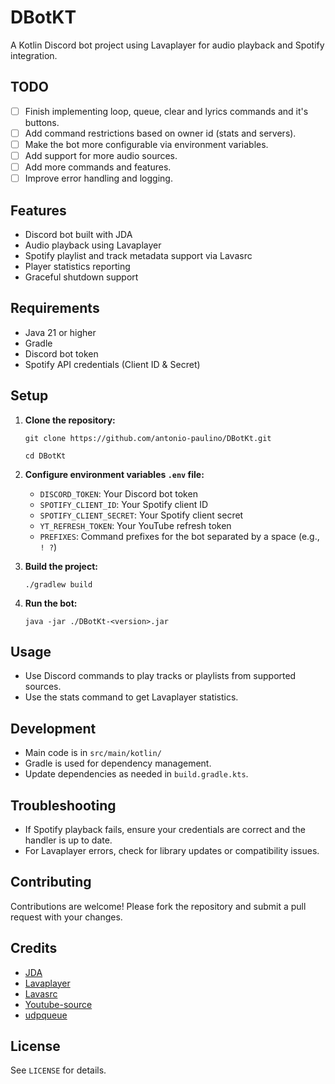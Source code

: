 # DBotKT

A Kotlin Discord bot project using Lavaplayer for audio playback and Spotify integration.

## TODO
- [ ] Finish implementing loop, queue, clear and lyrics commands and it's buttons.
- [ ] Add command restrictions based on owner id (stats and servers).
- [ ] Make the bot more configurable via environment variables.
- [ ] Add support for more audio sources.
- [ ] Add more commands and features.
- [ ] Improve error handling and logging.

## Features

- Discord bot built with JDA
- Audio playback using Lavaplayer
- Spotify playlist and track metadata support via Lavasrc
- Player statistics reporting
- Graceful shutdown support

## Requirements

- Java 21 or higher
- Gradle
- Discord bot token
- Spotify API credentials (Client ID & Secret)

## Setup

1. **Clone the repository:**
   ```
   git clone https://github.com/antonio-paulino/DBotKt.git
   ```
   ```
   cd DBotKt
   ```

2. **Configure environment variables `.env` file:**
    - `DISCORD_TOKEN`: Your Discord bot token
    - `SPOTIFY_CLIENT_ID`: Your Spotify client ID
    - `SPOTIFY_CLIENT_SECRET`: Your Spotify client secret
    - `YT_REFRESH_TOKEN`: Your YouTube refresh token
    - `PREFIXES`: Command prefixes for the bot separated by a space (e.g., `! ?`)

3. **Build the project:**
   ```
   ./gradlew build
   ```

4. **Run the bot:**
   ```
   java -jar ./DBotKt-<version>.jar
   ```

## Usage

- Use Discord commands to play tracks or playlists from supported sources.
- Use the stats command to get Lavaplayer statistics.

## Development

- Main code is in `src/main/kotlin/`
- Gradle is used for dependency management.
- Update dependencies as needed in `build.gradle.kts`.

## Troubleshooting

- If Spotify playback fails, ensure your credentials are correct and the handler is up to date.
- For Lavaplayer errors, check for library updates or compatibility issues.

## Contributing
Contributions are welcome! Please fork the repository and submit a pull request with your changes.

## Credits
- [JDA](https://github.com/discord-jda/JDA)
- [Lavaplayer](https://github.com/lavalink-devs/lavaplayer)
- [Lavasrc](https://github.com/topi314/LavaSrc)
- [Youtube-source](https://github.com/lavalink-devs/youtube-source)
- [udpqueue](https://github.com/MinnDevelopment/udpqueue.rs)

## License

See `LICENSE` for details.
